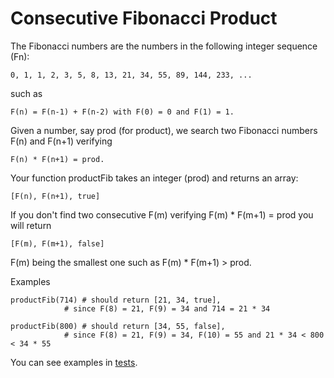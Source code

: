 # Consecutive Fibonacci Product

The Fibonacci numbers are the numbers in the following integer sequence (Fn):

    0, 1, 1, 2, 3, 5, 8, 13, 21, 34, 55, 89, 144, 233, ...

such as

    F(n) = F(n-1) + F(n-2) with F(0) = 0 and F(1) = 1.

Given a number, say prod (for product), we search two Fibonacci numbers F(n) and F(n+1) verifying

    F(n) * F(n+1) = prod.

Your function productFib takes an integer (prod) and returns an array:

    [F(n), F(n+1), true]

If you don't find two consecutive F(m) verifying F(m) * F(m+1) = prod you will return

    [F(m), F(m+1), false]

F(m) being the smallest one such as F(m) * F(m+1) > prod.

Examples

    productFib(714) # should return [21, 34, true], 
                # since F(8) = 21, F(9) = 34 and 714 = 21 * 34

    productFib(800) # should return [34, 55, false], 
                # since F(8) = 21, F(9) = 34, F(10) = 55 and 21 * 34 < 800 < 34 * 55

You can see examples in [tests](../tests/ConsecutiveFibonacciTest.php).

